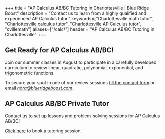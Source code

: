 +++
title = "AP Calculus AB/BC Tutoring in Charlottesville | Blue Ridge Boost"
description = "Contact us to learn from a highly qualified and experienced AP Calculus tutor."
keywords=["Charlottesville math tutor", "Charlottesville calculus tutor", "Charlottesville AP Calculus tutor", "cvillemath"]
aliases=["/calc/"]
header = "AP Calculus AB/BC Tutoring in Charlottesville"
+++

## Get Ready for AP Calculus AB/BC! 

Join our summer classes in August to participate in a carefully developed curriculum to review linear, quadratic, polynomial, exponential, and trigonometric functions.

To secure your spot in one of our review sessions <a href="/contact/"> fill the contact form</a> or email  <a href="mailto:nora@blueridgeboost.com"><em>nora@blueridgeboost.com</em></a>.</b>


## AP Calculus AB/BC Private Tutor

Contact us to set up lessons and problem-solving sessions for AP Calculus AB/BC!

<a href="/tutor/math/book-now/">Click here</a> to book a tutoring session.

